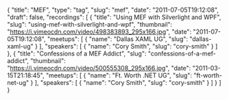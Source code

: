 {
  "title": "MEF",
  "type": "tag",
  "slug": "mef",
  "date": "2011-07-05T19:12:08",
  "draft": false,
  "recordings": [
    {
      "title": "Using MEF with Silverlight and WPF",
      "slug": "using-mef-with-silverlight-and-wpf",
      "thumbnail": "https://i.vimeocdn.com/video/498383893_295x166.jpg",
      "date": "2011-07-05T19:12:08",
      "meetups": [
        {
          "name": "Dallas XAML UG",
          "slug": "dallas-xaml-ug"
        }
      ],
      "speakers": [
        {
          "name": "Cory Smith",
          "slug": "cory-smith"
        }
      ]
    },
    {
      "title": "Confessions of a MEF Addict",
      "slug": "confessions-of-a-mef-addict",
      "thumbnail": "https://i.vimeocdn.com/video/500555308_295x166.jpg",
      "date": "2011-03-15T21:18:45",
      "meetups": [
        {
          "name": "Ft. Worth .NET UG",
          "slug": "ft-worth-net-ug"
        }
      ],
      "speakers": [
        {
          "name": "Cory Smith",
          "slug": "cory-smith"
        }
      ]
    }
  ]
}